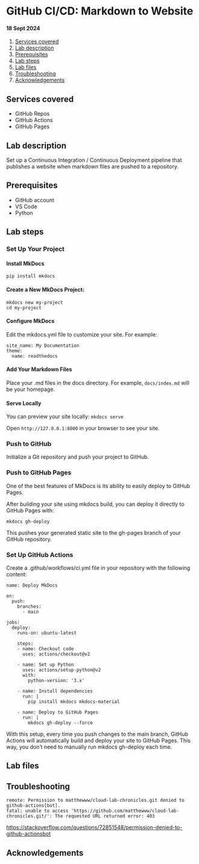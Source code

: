 # GitHub CI/CD: Markdown to Website
#### 18 Sept 2024

1. [Services covered](#services-covered)
2. [Lab description](#lab-description)
3. [Prerequisites](#prerequisites)
4. [Lab steps](#lab-steps)
5. [Lab files](#lab-files)
6. [Troubleshooting](#troubleshooting)
7. [Acknowledgements](#acknowledgements)

## Services covered
- GitHub Repos
- GitHub Actions
- GitHub Pages

## Lab description
Set up a Continuous Integration / Continuous Deployment pipeline that publishes a website when markdown files are pushed to a repository.

## Prerequisites
- GitHub account
- VS Code
- Python

## Lab steps

### Set Up Your Project
#### Install MkDocs
`pip install mkdocs`

#### Create a New MkDocs Project:
```
mkdocs new my-project
cd my-project
```

#### Configure MkDocs
Edit the mkdocs.yml file to customize your site. For example:
```
site_name: My Documentation
theme:
  name: readthedocs
```
#### Add Your Markdown Files
Place your .md files in the docs directory. For example, `docs/index.md` will be your homepage.

#### Serve Locally
You can preview your site locally:
`mkdocs serve`

Open `http://127.0.0.1:8000` in your browser to see your site.

### Push to GitHub
Initialize a Git repository and push your project to GitHub.

### Push to GitHub Pages
One of the best features of MkDocs is its ability to easily deploy to GitHub Pages.

After building your site using mkdocs build, you can deploy it directly to GitHub Pages with:

`mkdocs gh-deploy`

This pushes your generated static site to the gh-pages branch of your GitHub repository.

### Set Up GitHub Actions
Create a .github/workflows/ci.yml file in your repository with the following content:
```
name: Deploy MkDocs

on:
  push:
    branches:
      - main

jobs:
  deploy:
    runs-on: ubuntu-latest

    steps:
    - name: Checkout code
      uses: actions/checkout@v2

    - name: Set up Python
      uses: actions/setup-python@v2
      with:
        python-version: '3.x'

    - name: Install dependencies
      run: |
        pip install mkdocs mkdocs-material

    - name: Deploy to GitHub Pages
      run: |
        mkdocs gh-deploy --force
```

With this setup, every time you push changes to the main branch, GitHub Actions will automatically build and deploy your site to GitHub Pages. This way, you don’t need to manually run mkdocs gh-deploy each time.

## Lab files

## Troubleshooting
```
remote: Permission to matthewww/cloud-lab-chronicles.git denied to github-actions[bot].
fatal: unable to access 'https://github.com/matthewww/cloud-lab-chronicles.git/': The requested URL returned error: 403
```
https://stackoverflow.com/questions/72851548/permission-denied-to-github-actionsbot

## Acknowledgements
